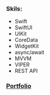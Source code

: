 ### Skils:
 * Swift
 * SwiftUI
 * UIKit
 * CoreData
 * WidgetKit
 * async/await
 * MVVM
 * VIPER
 * REST API

### [Portfolio](https://github.com/RomanSamborskyi/Portfolio)
